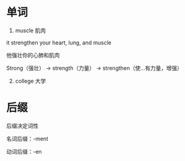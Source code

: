 # 单词

1. muscle 肌肉

it strengthen your heart, lung, and muscle

他强壮你的心肺和肌肉

Strong（强壮） -> strength（力量） -> strengthen（使...有力量，增强）

2. college 大学





# 后缀

后缀决定词性

名词后缀：-ment 

动词后缀：-en

